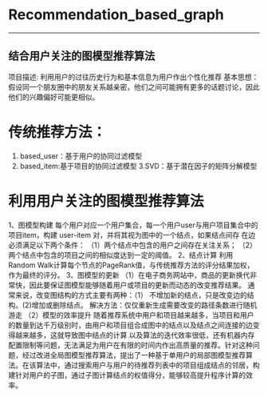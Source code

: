 # Recommendation_based_graph
---
结合用户关注的图模型推荐算法
---
项目描述: 利用用户的过往历史行为和基本信息为用户作出个性化推荐
基本思想：假设同一个朋友圈中的朋友关系越亲密，他们之间可能拥有更多的话题讨论，因此他们的兴趣偏好可能更相似。
# 传统推荐方法：
1. based_user：基于用户的协同过滤模型
2. based_item:基于项目的协同过滤模型
3.SVD：基于潜在因子的矩阵分解模型
# 利用用户关注的图模型推荐算法
1、图模型构建
每个用户对应一个用户集合，每一个用户user与用户项目集合中的项目item，构建 user-item 对，并将其视为图中的一个结点，如果结点间存
在边必须满足以下两个条件：
（1）两个结点中包含的用户之间存在关注关系；
（2）两个结点中包含的项目之间的相似度达到一定的阈值。
2、结点计算
利用Random Walk计算每个节点的PageRank值，与传统推荐方法的评分结果加权，作为最终的评分。
3、图模型的更新
（1）在电子商务网站中，商品的更新换代非常快，因此要保证图模型能够随着用户或项目的更新而动态的改变推荐结果。
通常来说，改变图结构的方式主要有两种：（1） 不增加新的结点，只是改变边的结构。(2)增加或删除结点。
解决方法：仅仅重新生成需要改变的路径条数进行随机游走
（2）模型的效率提升
随着推荐系统中用户和项目越来越多，当项目和用户的数量到达千万级别时，由用户和项目组合成图中的结点以及结点之间连接的边变得越来越多，这就导致图中结点的计算
以及算法的迭代效率很低，还有机器内存配置限制等问题，无法满足为用户在有限的时间内作出高质量的推荐。针对这种问题，经过改进全局图模型推荐算法，提出了一种基于单用户的局部图模型推荐算法。在该算法中，通过搜索用户与用户的待推荐列表中的项目组成结点的邻居，构建针对用户的子图，通过子图计算结点的权值得分，能够较高提升程序计算的效率。
